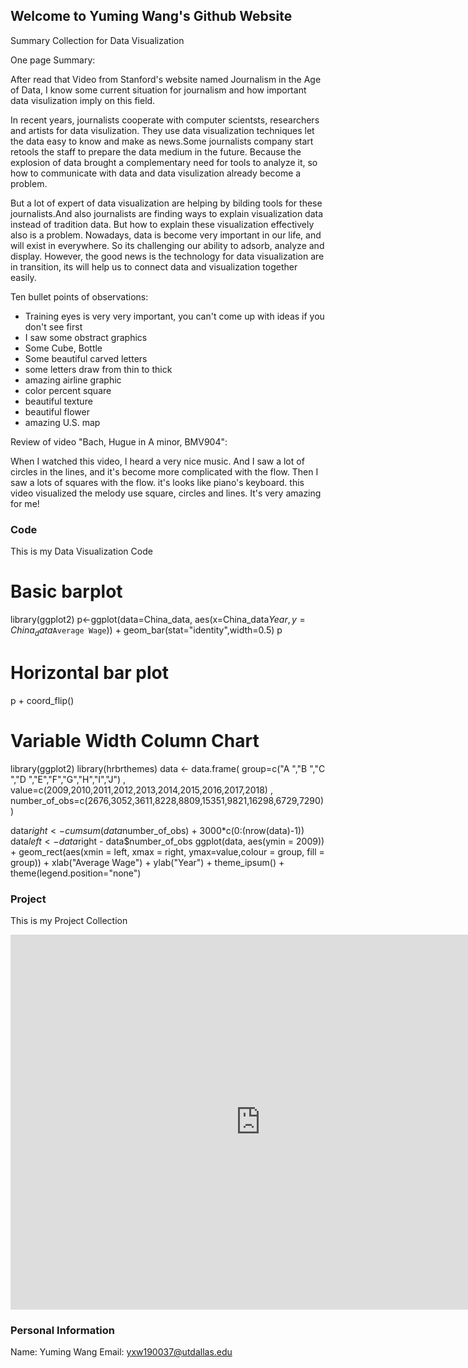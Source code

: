 ## Welcome to Yuming Wang's Github Website

Summary Collection for Data Visualization

One page Summary:

After read that Video from Stanford's website named Journalism in the Age of Data, I know some current situation for journalism and how important data visulization imply on this field.

In recent years, journalists cooperate with computer scientsts, researchers and artists for data visulization. They use data visualization techniques let the data easy to know and make as news.Some journalists company start retools the staff to prepare the data medium in the future. Because the explosion of data brought a complementary need for tools to analyze it, so how to communicate with data and data visulization already become a problem.

But a lot of expert of data visualization are helping by bilding tools for these journalists.And also journalists are finding ways to explain visualization data instead of tradition data. But how to explain these visualization effectively also is a problem. Nowadays, data is become very important in our life, and will exist in everywhere. So its challenging our ability to adsorb, analyze and display. However, the good news is the technology for data visualization are in transition, its will help us to connect data and visualization together easily.

Ten bullet points of observations:

- Training eyes is very very important, you can't come up with ideas if you don't see first
- I saw some obstract graphics
- Some Cube, Bottle
- Some beautiful carved letters
- some letters draw from thin to thick
- amazing airline graphic
- color percent square
- beautiful texture
- beautiful flower
- amazing U.S. map

Review of video "Bach, Hugue in A minor, BMV904":

When I watched this video, I heard a very nice music. And I saw a lot of circles in the lines, and it's become more complicated with the flow. Then I saw a lots of squares with the flow. it's looks like piano's keyboard. this video visualized the melody use square, circles and lines. It's very amazing for me!


### Code

This is my Data Visualization Code


# Basic barplot
library(ggplot2)
p<-ggplot(data=China_data, aes(x=China_data$Year, y=China_data$`Average Wage`)) +
  geom_bar(stat="identity",width=0.5)
p
# Horizontal bar plot
p + coord_flip()


# Variable Width Column Chart
library(ggplot2)
library(hrbrthemes)
data <- data.frame(
  group=c("A ","B ","C ","D ","E","F","G","H","I","J") , 
  value=c(2009,2010,2011,2012,2013,2014,2015,2016,2017,2018) , 
  number_of_obs=c(2676,3052,3611,8228,8809,15351,9821,16298,6729,7290)
)

data$right <- cumsum(data$number_of_obs) + 3000*c(0:(nrow(data)-1))
data$left <- data$right - data$number_of_obs 
ggplot(data, aes(ymin = 2009)) + 
  geom_rect(aes(xmin = left, xmax = right, ymax=value,colour = group, fill = group)) +
  xlab("Average Wage") + 
  ylab("Year") +
  theme_ipsum() +
  theme(legend.position="none") 







### Project

This is my Project Collection
<iframe width="800" height="600" src="https://yumingwang.shinyapps.io/Downloads/?_ga=2.3238704.120314154.1603712653-1248490976.1603712653" frameborder="0" allowfullscreen></iframe>

### Personal Information

Name: Yuming Wang
Email: yxw190037@utdallas.edu

